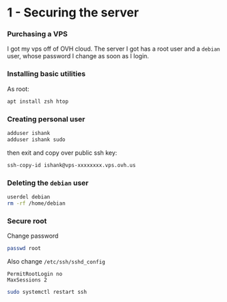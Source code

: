 # 1 - Securing the server

### Purchasing a VPS

I got my vps off of OVH cloud. The server I got has a root user and a `debian` user, whose password I change as soon as I login.

### Installing basic utilities

As root: 

```bash
apt install zsh htop
```

### Creating personal user

```bash
adduser ishank
adduser ishank sudo
```

then exit and copy over public ssh key:

```bash
ssh-copy-id ishank@vps-xxxxxxxx.vps.ovh.us
```

### Deleting the `debian` user

```bash
userdel debian
rm -rf /home/debian
```

### Secure root

Change password

```bash
passwd root
```

Also change `/etc/ssh/sshd_config`

```
PermitRootLogin no
MaxSessions 2
```

```bash
sudo systemctl restart ssh
```
